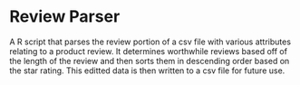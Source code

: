 # Review Parser
A R script that parses the review portion of a csv file with various attributes relating to a product review. It determines worthwhile reviews based off of the length of the review and then sorts them in descending order based on the star rating. This editted data is then written to a csv file for future use.
